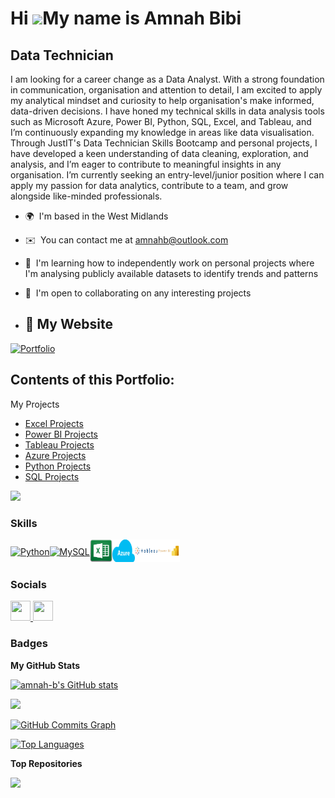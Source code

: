 Hi ![](https://user-images.githubusercontent.com/18350557/176309783-0785949b-9127-417c-8b55-ab5a4333674e.gif)My name is Amnah Bibi
==================================================================================================================================

Data Technician
---------------

I am looking for a career change as a Data Analyst. With a strong foundation in communication, organisation and attention to detail, I am excited to apply my analytical mindset and curiosity to help organisation's make informed, data-driven decisions. I have honed my technical skills in data analysis tools such as Microsoft Azure, Power BI, Python, SQL, Excel, and Tableau, and I’m continuously expanding my knowledge in areas like data visualisation. Through JustIT's Data Technician Skills Bootcamp and personal projects, I have developed a keen understanding of data cleaning, exploration, and analysis, and I’m eager to contribute to meaningful insights in any organisation. I’m currently seeking an entry-level/junior position where I can apply my passion for data analytics, contribute to a team, and grow alongside like-minded professionals.

* 🌍  I'm based in the West Midlands
* ✉️  You can contact me at [amnahb@outlook.com](mailto:amnahb@outlook.com)
* 🧠  I'm learning how to independently work on personal projects where I'm analysing publicly available datasets to identify trends and patterns
* 🤝  I'm open to collaborating on any interesting projects  

* ## 📌 My Website
[![Portfolio](https://img.shields.io/badge/Google%20Sites-Visit%20My%20Portfolio-blue?logo=google-sites&style=for-the-badge)](https://sites.google.com/view/amnahbibiportfolio/home)


## Contents of this Portfolio:   

My Projects  

- [Excel Projects](./Excel_Analysis) 
- [Power BI Projects](./PowerBI_Dashboards)
- [Tableau Projects](./Tableau)
- [Azure Projects](./Azure)
- [Python Projects](./Python_Projects)
- [SQL Projects](./SQL_Projects)

<a href="https://www.github.com/amnah-b" target="_blank" rel="noreferrer"><img
src="https://img.shields.io/github/followers/amnah-b?logo=github&style=for-the-badge&color=14b8a6&labelColor=22272e" /></a>

### Skills

<p align="left" style="display: flex; align-items: center;">
  <a href="https://www.python.org/" target="_blank" rel="noreferrer">
    <img src="https://raw.githubusercontent.com/danielcranney/readme-generator/main/public/icons/skills/python-colored.svg" width="36" height="36" alt="Python" />
  </a>
  <a href="https://www.mysql.com/" target="_blank" rel="noreferrer">
    <img src="https://raw.githubusercontent.com/danielcranney/readme-generator/main/public/icons/skills/mysql-colored.svg" width="36" height="36" alt="MySQL" />
  </a>
  <a href="https://www.microsoft.com/en-us/microsoft-365/excel" target="_blank" rel="noreferrer">
    <img src="images/Excel icon.png" width="36" height="36" alt="Excel" />
  </a>
  <a href="https://azure.microsoft.com/en-us/" target="_blank" rel="noreferrer">
    <img src="images/azure icon.png" width="36" height="36" alt="Azure" />
  </a>
  <a href="https://www.tableau.com/" target="_blank" rel="noreferrer">
    <img src="images/Tableau-Logo.png" width="36" height="36" alt="Tableau" />
  </a>
  <a href="https://powerbi.microsoft.com/" target="_blank" rel="noreferrer">
    <img src="images/power bi logo.png" width="36" height="36" alt="Power BI" />
  </a>
</p>

### Socials

<p align="left"> <a href="https://www.github.com/amnah-b" target="_blank" rel="noreferrer"> <picture> <source media="(prefers-color-scheme: dark)" srcset="https://raw.githubusercontent.com/danielcranney/readme-generator/main/public/icons/socials/github-dark.svg" /> <source media="(prefers-color-scheme: light)" srcset="https://raw.githubusercontent.com/danielcranney/readme-generator/main/public/icons/socials/github.svg" /> <img src="https://raw.githubusercontent.com/danielcranney/readme-generator/main/public/icons/socials/github.svg" width="32" height="32" /> </picture> </a> <a href="https://www.linkedin.com/in/AmB" target="_blank" rel="noreferrer"> <picture> <source media="(prefers-color-scheme: dark)" srcset="https://raw.githubusercontent.com/danielcranney/readme-generator/main/public/icons/socials/linkedin-dark.svg" /> <source media="(prefers-color-scheme: light)" srcset="https://raw.githubusercontent.com/danielcranney/readme-generator/main/public/icons/socials/linkedin.svg" /> <img src="https://raw.githubusercontent.com/danielcranney/readme-generator/main/public/icons/socials/linkedin.svg" width="32" height="32" /> </picture> </a></p>

### Badges

<b>My GitHub Stats</b>

<a href="http://www.github.com/amnah-b"><img src="https://github-readme-stats.vercel.app/api?username=amnah-b&show_icons=true&hide=&count_private=true&title_color=a855f7&text_color=ffffff&icon_color=14b8a6&bg_color=22272e&hide_border=true&show_icons=true" alt="amnah-b's GitHub stats" /></a>

<a href="http://www.github.com/amnah-b"><img src="https://github-readme-streak-stats.herokuapp.com/?user=amnah-b&stroke=ffffff&background=22272e&ring=a855f7&fire=a855f7&currStreakNum=ffffff&currStreakLabel=a855f7&sideNums=ffffff&sideLabels=ffffff&dates=ffffff&hide_border=true" /></a>

<a href="http://www.github.com/amnah-b"><img src="https://github-readme-activity-graph.cyclic.app/graph?username=amnah-b&bg_color=22272e&color=ffffff&line=14b8a6&point=ffffff&area_color=22272e&area=true&hide_border=true&custom_title=GitHub%20Commits%20Graph" alt="GitHub Commits Graph" /></a>

<a href="https://github.com/amnah-b" align="left"><img src="https://github-readme-stats.vercel.app/api/top-langs/?username=amnah-b&langs_count=10&title_color=a855f7&text_color=ffffff&icon_color=14b8a6&bg_color=22272e&hide_border=true&locale=en&custom_title=Top%20%Languages" alt="Top Languages" /></a>

<b>Top Repositories</b>

<div width="100%" align="center"><a href="https://github.com/amnah-b/Amnah-JustITPortfolio2025" align="left"><img align="left" width="45%" src="https://github-readme-stats.vercel.app/api/pin/?username=amnah-b&repo=Amnah-JustITPortfolio2025&title_color=a855f7&text_color=ffffff&icon_color=14b8a6&bg_color=22272e&hide_border=true&locale=en" /></a></div><br /><br /><br /><br /><br /><br /><br />
